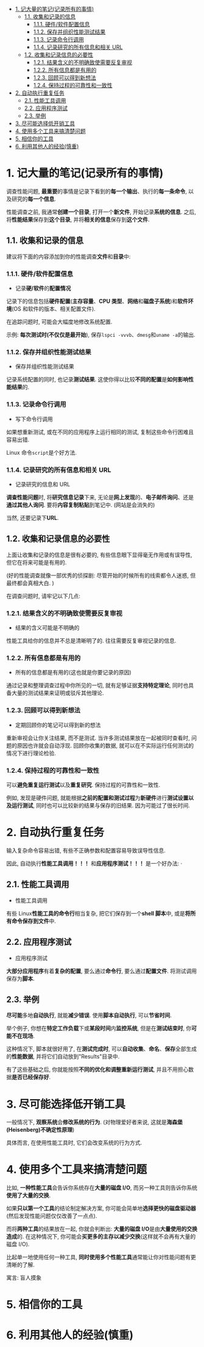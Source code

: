 
<!-- @import "[TOC]" {cmd="toc" depthFrom=1 depthTo=6 orderedList=false} -->

<!-- code_chunk_output -->

- [1. 记大量的笔记(记录所有的事情)](#1-记大量的笔记记录所有的事情)
  - [1.1. 收集和记录的信息](#11-收集和记录的信息)
    - [1.1.1. 硬件/软件配置信息](#111-硬件软件配置信息)
    - [1.1.2. 保存并组织性能测试结果](#112-保存并组织性能测试结果)
    - [1.1.3. 记录命令行调用](#113-记录命令行调用)
    - [1.1.4. 记录研究的所有信息和相关 URL](#114-记录研究的所有信息和相关-url)
  - [1.2. 收集和记录信息的必要性](#12-收集和记录信息的必要性)
    - [1.2.1. 结果含义的不明确致使需要反复审视](#121-结果含义的不明确致使需要反复审视)
    - [1.2.2. 所有信息都是有用的](#122-所有信息都是有用的)
    - [1.2.3. 回顾可以得到新想法](#123-回顾可以得到新想法)
    - [1.2.4. 保持过程的可靠性和一致性](#124-保持过程的可靠性和一致性)
- [2. 自动执行重复任务](#2-自动执行重复任务)
  - [2.1. 性能工具调用](#21-性能工具调用)
  - [2.2. 应用程序测试](#22-应用程序测试)
  - [2.3. 举例](#23-举例)
- [3. 尽可能选择低开销工具](#3-尽可能选择低开销工具)
- [4. 使用多个工具来搞清楚问题](#4-使用多个工具来搞清楚问题)
- [5. 相信你的工具](#5-相信你的工具)
- [6. 利用其他人的经验(慎重)](#6-利用其他人的经验慎重)

<!-- /code_chunk_output -->

# 1. 记大量的笔记(记录所有的事情)

调查性能问题, **最重要**的事情是记录下看到的**每一个输出**、执行的**每一条命令**, 以及研究的**每一个信息**.

性能调查之前, 我通常**创建一个目录**, 打开一个**新文件**, 开始记录**系统的信息**. 之后, 将**性能结果**保存到**这个目录**, 并将**相关的信息**保存到**这个文件**.

## 1.1. 收集和记录的信息

建议将下面的内容添加到你的性能调查**文件**和**目录**中:

### 1.1.1. 硬件/软件配置信息

* 记录**硬/软件**的**配置情况**

记录下的信息包括**硬件配置**(**主存容量**、**CPU 类型**、**网络**和**磁盘子系统**)和**软件环境**(OS 和软件的版本、相关配置文件).

在追踪问题时, 可能会大幅度地修改系统配置.

示例: **每次测试时(不仅仅是最开始**), 保存`lspci -vvvb`、`dmesg`和`uname -a`的输出.

### 1.1.2. 保存并组织性能测试结果

* 保存并组织性能测试结果

记录系统配置的同时, 也记录**测试结果**. 这使你得以比较**不同的配置**是**如何影响性能结果**的.

### 1.1.3. 记录命令行调用

* 写下命令行调用

如果想重新测试, 或在不同的应用程序上运行相同的测试, 复制这些命令行困难且容易出错.

Linux 命令`script`是个好方法.

### 1.1.4. 记录研究的所有信息和相关 URL

* 记录研究的信息和 URL

**调查性能问题**时, 将**研究信息记录**下来, 无论是**网上发现**的、**电子邮件询问**、还是**通过其他人询问**. 要将**内容复制粘贴**到笔记中. (网站是会消失的)

当然, 还要记录下**URL**.

## 1.2. 收集和记录信息的必要性

上面让收集和记录的信息是很有必要的, 有些信息眼下显得毫无作用或有误导性, 但它在将来可能是有用的.

(好的性能调查就像一部优秀的侦探剧: 尽管开始的时候所有的线索都令人迷惑, 但最终都会真相大白. )

在调查问题时, 请牢记以下几点:

### 1.2.1. 结果含义的不明确致使需要反复审视

* 结果的含义可能是不明确的

性能工具给你的信息并不总是清晰明了的. 往往需要反复审视记录的信息.

### 1.2.2. 所有信息都是有用的

* 所有的信息都是有用的(这也就是你要记录的原因)

通过记录和整理调查过程中你所见的一切, 就有足够证据**支持特定理论**, 同时也具备大量的测试结果来证明或驳斥其他理论.

### 1.2.3. 回顾可以得到新想法

* 定期回顾你的笔记可以得到新的想法

重新审视会让你关注结果, 而不是测试. 当许多测试结果放在一起被同时查看时, 问题的原因也许就会自动浮现. 回顾你收集的数据, 就可以在不实际运行任何测试的情况下进行理论检验.

### 1.2.4. 保持过程的可靠性和一致性

可以**避免重复运行测试**以及**重复研究**. 保持过程的可靠性和一致性.

例如, 发现是硬件问题, 就能根据**之前的配置和测试过程**为**新硬件**进行**测试设置以及运行测试**, 同时也可以比较新的结果与保存的旧结果. 因为可能过了很长时间.

# 2. 自动执行重复任务

输入复杂命令容易出错, 有些不正确参数和配置容易导致误导性信息.

因此, 自动执行**性能工具调用！！！** 和**应用程序测试！！！** 是一个好办法: ·

## 2.1. 性能工具调用

* 性能工具调用

有些 Linux**性能工具的命令行**相当复杂, 把它们保存到一个**shell 脚本**中, 或是**将所有命令保存到文件**中.

## 2.2. 应用程序测试

* 应用程序测试

**大部分应用程序**有着**复杂的配置**, 要么通过**命令行**, 要么通过**配置文件**. 将测试调用保存为**脚本**.

## 2.3. 举例

**尽可能**多地**自动执行**, 就能**减少错误**. 使用**脚本自动执行**, 可以**节省时间**.

举个例子, 你想在**特定工作负载**下或**某段时间**内**监控系统**, 但是在**测试结束时**, 你**可能不在现场**.

这种情况下, 脚本就很好用了, 在**测试完成时**, 可以**自动收集**、**命名**、**保存**全部生成的**性能数据**, 并将它们自动放到"Results"目录中.

有了这些基础之后, 你就能按照**不同的优化和调整重新运行测试**, 并且不用担心数据**是否已经保存好**.

# 3. 尽可能选择低开销工具

一般情况下, **观察系统**会**修改系统的行为**. (对物理爱好者来说, 这就是**海森堡(Heisenberg)不确定性原理**)

具体而言, 在使用性能工具时, 它们会改变系统的行为方式.

# 4. 使用多个工具来搞清楚问题

比如, **一种性能工具**会告诉你系统存在**大量的磁盘 I/O**, 而另一种工具则告诉你系统**使用了大量的交换**.

如果**只以第一个工具**的结论制定解决方案, 你可能会简单地**选择更快的磁盘驱动器**(然后发现性能问题仅仅改善了一点点).

而将**两种工具**的结果放在一起, 你就会判断出: **大量的磁盘 I/O**是由**大量使用的交换造成**的. 在这种情况下, 你可能会**买更多的主存以减少交换**(这样就不会再有大量的磁盘 I/O).

比起单一地使用任何一种工具, **同时使用多个性能工具**通常能让你对性能问题有更清晰的了解.

寓言: 盲人摸象

# 5. 相信你的工具

# 6. 利用其他人的经验(慎重)

